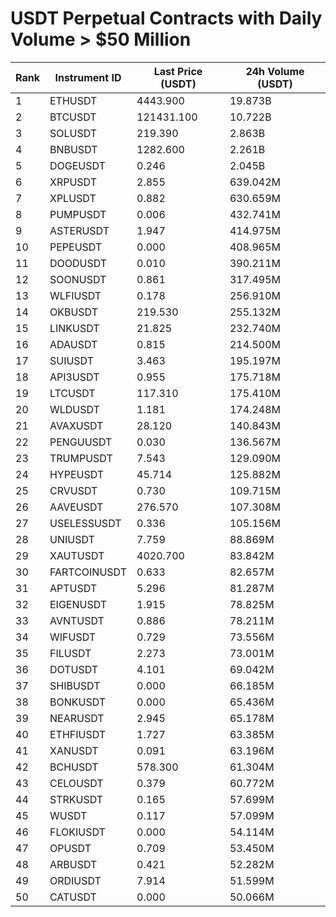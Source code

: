 # USDT Perpetual Contracts with Daily Volume > $50 Million

| Rank | Instrument ID | Last Price (USDT) | 24h Volume (USDT) |
|------|---------------|-------------------|-------------------|
| 1 | ETHUSDT | 4443.900 | 19.873B |
| 2 | BTCUSDT | 121431.100 | 10.722B |
| 3 | SOLUSDT | 219.390 | 2.863B |
| 4 | BNBUSDT | 1282.600 | 2.261B |
| 5 | DOGEUSDT | 0.246 | 2.045B |
| 6 | XRPUSDT | 2.855 | 639.042M |
| 7 | XPLUSDT | 0.882 | 630.659M |
| 8 | PUMPUSDT | 0.006 | 432.741M |
| 9 | ASTERUSDT | 1.947 | 414.975M |
| 10 | PEPEUSDT | 0.000 | 408.965M |
| 11 | DOODUSDT | 0.010 | 390.211M |
| 12 | SOONUSDT | 0.861 | 317.495M |
| 13 | WLFIUSDT | 0.178 | 256.910M |
| 14 | OKBUSDT | 219.530 | 255.132M |
| 15 | LINKUSDT | 21.825 | 232.740M |
| 16 | ADAUSDT | 0.815 | 214.500M |
| 17 | SUIUSDT | 3.463 | 195.197M |
| 18 | API3USDT | 0.955 | 175.718M |
| 19 | LTCUSDT | 117.310 | 175.410M |
| 20 | WLDUSDT | 1.181 | 174.248M |
| 21 | AVAXUSDT | 28.120 | 140.843M |
| 22 | PENGUUSDT | 0.030 | 136.567M |
| 23 | TRUMPUSDT | 7.543 | 129.090M |
| 24 | HYPEUSDT | 45.714 | 125.882M |
| 25 | CRVUSDT | 0.730 | 109.715M |
| 26 | AAVEUSDT | 276.570 | 107.308M |
| 27 | USELESSUSDT | 0.336 | 105.156M |
| 28 | UNIUSDT | 7.759 | 88.869M |
| 29 | XAUTUSDT | 4020.700 | 83.842M |
| 30 | FARTCOINUSDT | 0.633 | 82.657M |
| 31 | APTUSDT | 5.296 | 81.287M |
| 32 | EIGENUSDT | 1.915 | 78.825M |
| 33 | AVNTUSDT | 0.886 | 78.211M |
| 34 | WIFUSDT | 0.729 | 73.556M |
| 35 | FILUSDT | 2.273 | 73.001M |
| 36 | DOTUSDT | 4.101 | 69.042M |
| 37 | SHIBUSDT | 0.000 | 66.185M |
| 38 | BONKUSDT | 0.000 | 65.436M |
| 39 | NEARUSDT | 2.945 | 65.178M |
| 40 | ETHFIUSDT | 1.727 | 63.385M |
| 41 | XANUSDT | 0.091 | 63.196M |
| 42 | BCHUSDT | 578.300 | 61.304M |
| 43 | CELOUSDT | 0.379 | 60.772M |
| 44 | STRKUSDT | 0.165 | 57.699M |
| 45 | WUSDT | 0.117 | 57.099M |
| 46 | FLOKIUSDT | 0.000 | 54.114M |
| 47 | OPUSDT | 0.709 | 53.450M |
| 48 | ARBUSDT | 0.421 | 52.282M |
| 49 | ORDIUSDT | 7.914 | 51.599M |
| 50 | CATUSDT | 0.000 | 50.066M |
